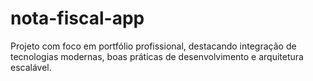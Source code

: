 # nota-fiscal-app
 Projeto com foco em portfólio profissional, destacando integração de tecnologias modernas, boas práticas de desenvolvimento e arquitetura escalável.
